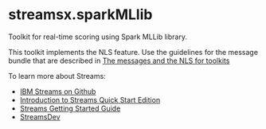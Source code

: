 # streamsx.sparkMLlib
Toolkit for real-time scoring using Spark MLLib library.

This toolkit implements the NLS feature. Use the guidelines for the message bundle that are described in [The messages and the NLS for toolkits](https://github.com/IBMStreams/administration/wiki/The-messages-and-the-NLS-for-toolkits)

To learn more about Streams:
* [IBM Streams on Github](http://ibmstreams.github.io)
* [Introduction to Streams Quick Start Edition](http://ibmstreams.github.io/streamsx.documentation/docs/4.1/qse-intro/)
* [Streams Getting Started Guide](http://ibmstreams.github.io/streamsx.documentation/docs/4.1/qse-getting-started/)
* [StreamsDev](https://developer.ibm.com/streamsdev/)
